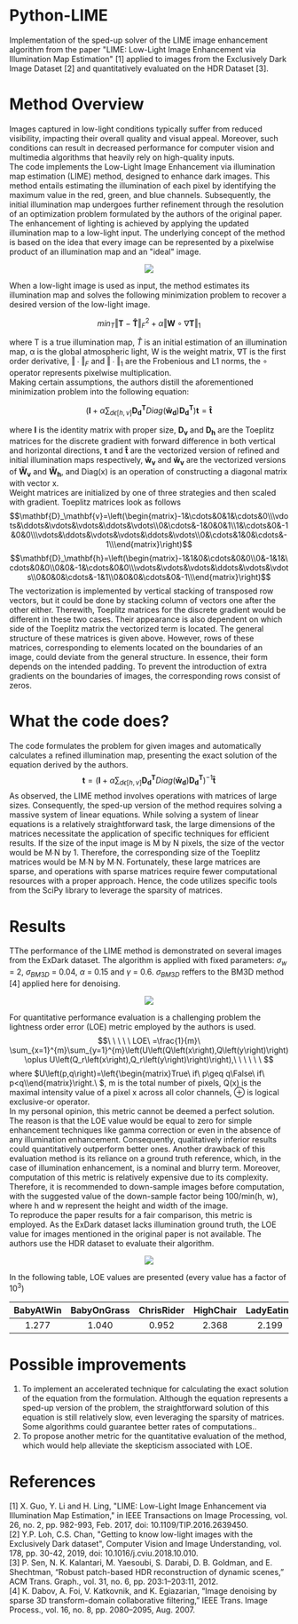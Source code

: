 # Python-LIME
Implementation of the sped-up solver of the LIME image enhancement algorithm from the paper "LIME: Low-Light Image Enhancement via Illumination Map Estimation" [1] applied to images from the Exclusively Dark Image Dataset [2] and quantitatively evaluated on the HDR Dataset [3].<br>

# Method Overview
Images captured in low-light conditions typically suffer from reduced visibility, impacting their overall quality and visual appeal. Moreover, such conditions can result in decreased performance for computer vision and multimedia algorithms that heavily rely on high-quality inputs.<br>
The code implements the Low-Light Image Enhancement via illumination map estimation (LIME) method, designed to enhance dark images. This method entails estimating the illumination of each pixel by identifying the maximum value in the red, green, and blue channels. Subsequently, the initial illumination map undergoes further refinement through the resolution of an optimization problem formulated by the authors of the original paper. The enhancement of lighting is achieved by applying the updated illumination map to a low-light input. The underlying concept of the method is based on the idea that every image can be represented by a pixelwise product of an illumination map and an "ideal" image.<br>

<p align='center'>
<img src='./readme_images/1.jpg'>
</p>

When a low-light image is used as input, the method estimates its illumination map and solves the following minimization problem to recover a desired version of the low-light image.<br>

$$min_T‖\mathbf{T}-\mathbf{\hat{T}}‖_F^2+α‖\mathbf{W}∘\nabla\mathbf{T}‖_1$$ 

where T is a true illumination map, $\hat{T}$ is an initial estimation of an illumination map, α is the global atmospheric light, W is the weight matrix, ∇T is the first order derivative, $‖∙‖_F$ and $‖∙‖_1$ are the Frobenious and L1 norms, the ∘ operator represents pixelwise multiplication.<br>
Making certain assumptions, the authors distill the aforementioned minimization problem into the following equation:<br>

$$ (\mathbf{I}+\alpha\sum_{d\epsilon[h,v]}\mathbf{D^T_d}Diag(\mathbf{\widetilde{w}_d})\mathbf{D^T_d})\mathbf{t}=\mathbf{\hat{t}}$$

where $\mathbf{I}$ is the identity matrix with proper size, $\mathbf{D_v}$ and $\mathbf{D_h}$ are the Toeplitz matrices for the discrete gradient with forward difference in both vertical and horizontal directions, $\mathbf{t}$ and $\mathbf{\hat{t}}$ are the vectorized version of refined and initial illumination maps respectively, $\mathbf{\widetilde{w}_v}$ and $\mathbf{\widetilde{w}_v}$ are the vectorized versions of $\mathbf{\widetilde{W}_v}$ and $\mathbf{\widetilde{W}_h}$, and Diag(x) is an operation of constructing a diagonal matrix with vector x.<br>
Weight matrices are initialized by one of three strategies and then scaled with gradient. Toeplitz matrices look as follows
$$\mathbf{D}_\mathbf{v}=\left(\begin{matrix}-1&\cdots&0&1&\cdots&0\\\vdots&\ddots&\vdots&\vdots&\ddots&\vdots\\0&\cdots&-1&0&0&1\\1&\cdots&0&-1&0&0\\\vdots&\ddots&\vdots&\vdots&\ddots&\vdots\\0&\cdots&1&0&\cdots&-1\\\end{matrix}\right)$$
$$\mathbf{D}_\mathbf{h}=\left(\begin{matrix}-1&1&0&\cdots&0&0\\0&-1&1&\cdots&0&0\\0&0&-1&\cdots&0&0\\\vdots&\vdots&\vdots&\ddots&\vdots&\vdots\\0&0&0&\cdots&-1&1\\0&0&0&\cdots&0&-1\\\end{matrix}\right)$$
The vectorization is implemented by vertical stacking of transposed row vectors, but it could be done by stacking column of vectors one after the other either. Therewith, Toeplitz matrices for the discrete gradient would be different in these two cases. Their appearance is also dependent on which side of the Toeplitz matrix the vectorized term is located. The general structure of these matrices is given above. However, rows of these matrices, corresponding to elements located on the boundaries of an image, could deviate from the general structure. In essence, their form depends on the intended padding. To prevent the introduction of extra gradients on the boundaries of images, the corresponding rows consist of zeros.<br>

# What the code does?
The code formulates the problem for given images and automatically calculates a refined illumination map, presenting the exact solution of the equation derived by the authors.
$$\mathbf{t}=(\mathbf{I}+\alpha\sum_{d\epsilon[h,v]}\mathbf{D^T_d}Diag(\mathbf{\widetilde{w}_d})\mathbf{D^T_d})^{-1}\mathbf{\hat{t}}$$
As observed, the LIME method involves operations with matrices of large sizes. Consequently, the sped-up version of the method requires solving a massive system of linear equations. While solving a system of linear equations is a relatively straightforward task, the large dimensions of the matrices necessitate the application of specific techniques for efficient results. If the size of the input image is M by N pixels, the size of the vector would be M∙N by 1. Therefore, the corresponding size of the Toeplitz matrices would be M∙N by M∙N. Fortunately, these large matrices are sparse, and operations with sparse matrices require fewer computational resources with a proper approach. Hence, the code utilizes specific tools from the SciPy library to leverage the sparsity of matrices.

# Results
TThe performance of the LIME method is demonstrated on several images from the ExDark dataset. The algorithm is applied with fixed parameters: $\sigma_w$ = 2, $\sigma_{BM3D}$ = 0.04, $\alpha$ = 0.15 and $\gamma$ = 0.6. $\sigma_{BM3D}$ reffers to the BM3D method [4] applied here for denoising.<br>
<p align='center'>
<img src='./readme_images/2.jpg'>
</p>

For quantitative performance evaluation is a challenging problem the lightness order error (LOE) metric employed by the authors is used.
$$\ \ \ \ \ LOE\ =\frac{1}{m}\ \sum_{x=1}^{m}\sum_{y=1}^{m}\left(U\left(Q\left(x\right),Q\left(y\right)\right)\oplus U\left(Q_r\left(x\right),Q_r\left(y\right)\right)\right),\ \ \ \ \ \ $$
where $U\left(p,q\right)=\left\{\begin{matrix}True\ if\ p\geq q\\False\ if\ p<q\\\end{matrix}\right.\ $, m is the total number of pixels, Q(x) is the maximal intensity value of a pixel x across all color channels, ⊕ is logical exclusive-or operator.<br>
In my personal opinion, this metric cannot be deemed a perfect solution. The reason is that the LOE value would be equal to zero for simple enhancement techniques like gamma correction or even in the absence of any illumination enhancement. Consequently, qualitatively inferior results could quantitatively outperform better ones. Another drawback of this evaluation method is its reliance on a ground truth reference, which, in the case of illumination enhancement, is a nominal and blurry term. Moreover, computation of this metric is relatively expensive due to its complexity. Therefore, it is recommended to down-sample images before computation, with the suggested value of the down-sample factor being 100/min(h, w), where h and w represent the height and width of the image.<br>
To reproduce the paper results for a fair comparison, this metric is employed. As the ExDark dataset lacks illumination ground truth, the LOE value for images mentioned in the original paper is not available. The authors use the HDR dataset to evaluate their algorithm.


<p align='center'>
<img src='./readme_images/3.jpg'>
</p>

In the following table, LOE values are presented (every value has a factor of $10^3$)
<p align='center'>

| BabyAtWin | BabyOnGrass | ChrisRider | HighChair | LadyEating | SantaHelper |
| :---: | :---: | :---: | :---: | :---: | :---: |
| 1.277 | 1.040 | 0.952 | 2.368 | 2.199 | 2.374|

# Possible improvements
1. To implement an accelerated technique for calculating the exact solution of the equation from the formulation. Although the equation represents a sped-up version of the problem, the straightforward solution of this equation is still relatively slow, even leveraging the sparsity of matrices. Some algorithms could guarantee better rates of computations..<br>
2. To propose another metric for the quantitative evaluation of the method, which would help alleviate the skepticism associated with LOE.<br>

# References
[1]	X. Guo, Y. Li and H. Ling, "LIME: Low-Light Image Enhancement via Illumination Map Estimation," in IEEE Transactions on Image Processing, vol. 26, no. 2, pp. 982-993, Feb. 2017, doi: 10.1109/TIP.2016.2639450.<br>
[2]	Y.P. Loh, C.S. Chan, "Getting to know low-light images with the Exclusively Dark dataset", Computer Vision and Image Understanding, vol. 178, pp. 30-42, 2019, doi: 10.1016/j.cviu.2018.10.010.<br> 
[3]	P. Sen, N. K. Kalantari, M. Yaesoubi, S. Darabi, D. B. Goldman, and E. Shechtman, “Robust patch-based HDR reconstruction of dynamic scenes,” ACM Trans. Graph., vol. 31, no. 6, pp. 203:1–203:11, 2012.<br>
[4] K. Dabov, A. Foi, V. Katkovnik, and K. Egiazarian, “Image denoising by sparse 3D transform-domain collaborative filtering,” IEEE Trans. Image Process., vol. 16, no. 8, pp. 2080–2095, Aug. 2007.